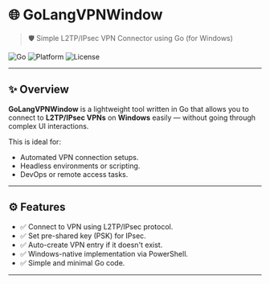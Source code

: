 # 🌐 GoLangVPNWindow

> 🛡️ Simple L2TP/IPsec VPN Connector using Go (for Windows)

![Go](https://img.shields.io/badge/Made%20with-Go-blue?style=flat-square)
![Platform](https://img.shields.io/badge/Platform-Windows-0078D6?style=flat-square)
![License](https://img.shields.io/github/license/anh2ten/GoLangVPNWindow?style=flat-square)

---

## ✨ Overview

**GoLangVPNWindow** is a lightweight tool written in Go that allows you to connect to **L2TP/IPsec VPNs** on **Windows** easily — without going through complex UI interactions.

This is ideal for:
- Automated VPN connection setups.
- Headless environments or scripting.
- DevOps or remote access tasks.

---

## ⚙️ Features

- ✅ Connect to VPN using L2TP/IPsec protocol.
- ✅ Set pre-shared key (PSK) for IPsec.
- ✅ Auto-create VPN entry if it doesn't exist.
- ✅ Windows-native implementation via PowerShell.
- ✅ Simple and minimal Go code.

---
 
